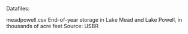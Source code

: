 Datafiles:

meadpowell.csv
  End-of-year storage in Lake Mead and Lake Powell, in thousands of acre feet
  Source: USBR
